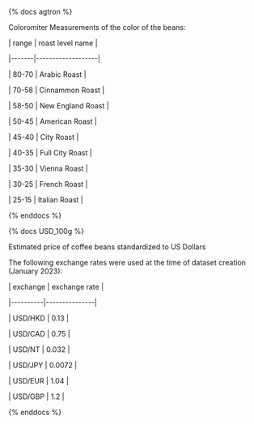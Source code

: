 {% docs agtron %}

Coloromiter Measurements of the color of the beans:

| range | roast level name |

|-------|-------------------|

| 80-70 | Arabic Roast |

| 70-58 | Cinnammon Roast |

| 58-50 | New England Roast |

| 50-45 | American Roast |

| 45-40 | City Roast |

| 40-35 | Full City Roast |

| 35-30 | Vienna Roast |

| 30-25 | French Roast |

| 25-15 | Italian Roast |

{% enddocs %}

{% docs USD_100g %}

Estimated price of coffee beans standardized to US Dollars

The following exchange rates were used at the time of dataset creation (January 2023):

| exchange | exchange rate |

|----------|---------------|

| USD/HKD | 0.13 |

| USD/CAD | 0.75 |

| USD/NT | 0.032 |

| USD/JPY | 0.0072 |

| USD/EUR | 1.04 |

| USD/GBP | 1.2 |

{% enddocs %}